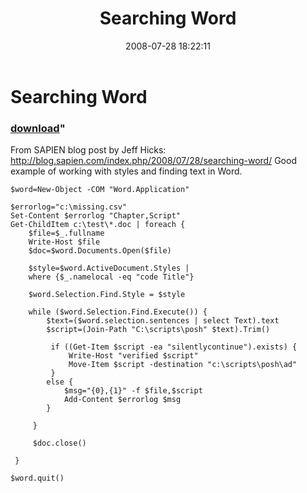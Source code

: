 ﻿---
pid:            486
parent:         0
children:       
poster:         halr9000
title:          Searching Word
date:           2008-07-28 18:22:11
format:         posh
---

# Searching Word

### [download](486.ps1)"

From SAPIEN blog post by Jeff Hicks: http://blog.sapien.com/index.php/2008/07/28/searching-word/
Good example of working with styles and finding text in Word.


```posh
$word=New-Object -COM "Word.Application"
 
$errorlog="c:\missing.csv"
Set-Content $errorlog "Chapter,Script"
Get-ChildItem c:\test\*.doc | foreach {
    $file=$_.fullname
    Write-Host $file
    $doc=$word.Documents.Open($file) 
    
    $style=$word.ActiveDocument.Styles | 
    where {$_.namelocal -eq "code Title"}
    
    $word.Selection.Find.Style = $style
    
    while ($word.Selection.Find.Execute()) {
        $text=($word.selection.sentences | select Text).text
        $script=(Join-Path "C:\scripts\posh" $text).Trim()
 
         if ((Get-Item $script -ea "silentlycontinue").exists) {
             Write-Host "verified $script"
             Move-Item $script -destination "c:\scripts\posh\ad"
         }
        else {
            $msg="{0},{1}" -f $file,$script
            Add-Content $errorlog $msg
        }
        
     } 
     
     $doc.close()
 
 }
 
$word.quit()

```
